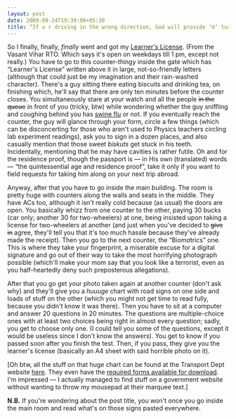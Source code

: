 ```yaml
---
layout: post
date: 2009-09-24T19:39:00+05:30
title: “If u r driving in the wrong direction, God will provide ‘U’ turns”
---
```


So I finally, finally, *finally* went and got my [Learner's License][ll]. (From the Vasant Vihar RTO. Which says it's open on weekdays till 1 pm, except not really.) You have to go to this counter-thingy inside the gate which has “Learner's License” written above it in large, not-so-friendly letters (although that could just be my imagination and their rain-washed character). There's a guy sitting there eating biscuits and drinking tea, on finishing which, he'll say that there are only ten minutes before the counter closes. You simultaneously stare at your watch and all the people <del>in the queue</del> in front of you (tricky, btw) while wondering whether the guy sniffling and coughing behind you has [swine flu][sf] or not. If you eventually reach the counter, the guy will glance through your form, circle a few things (which can be disconcerting for those who aren't used to Physics teachers circling lab experiment readings), ask you to sign in a dozen places, and also casually mention that those sweet *biskuts* get stuck in his teeth. Incidentally, mentioning that he may have cavities is rather futile. Oh and for the residence proof, though the passport is — in His own (translated) words — “the quintessential age and residence proof”, take it only if you want to field requests for taking him along on your next trip abroad.

Anyway, after that you have to go inside the main building. The room is pretty huge with counters along the walls and seats in the middle. They have ACs too, although it isn't really cold because (as usual) the doors are open. You basically whizz from one counter to the other, paying 30 bucks (car only; another 30 for two-wheelers) at one, being insisted upon taking a license for two-wheelers at another (and just when you've decided to <del>give in</del> agree, they'll tell you that it's too much hassle because they've already made the receipt). Then you go to the next counter, the “Biom*a*trics” one. This is where they take your fingerprint, a miserable excuse for a digital signature and go out of their way to take the most horrifying photograph possible (which'll make your mom say that you look like a <a name="terrorist">terrorist</a>, even as you half-heartedly deny such preposterous allegations).

After that you go get your photo taken again at another counter (don't ask why) and they'll give you a *huuuge* chart with road signs on one side and loads of stuff on the other (which you might not get time to read fully, because you didn't know it was there). Then you have to sit at a computer and answer 20 questions in 20 minutes. The questions are multiple-choice ones with at least two choices being right in almost every question; sadly, you get to choose only one. (I could tell you some of the questions, except it would be useless since I don't know the answers). You get to know if you passed soon after you finish the test. Then, if you pass, they give you the learner's license (basically an A4 sheet with said horrible photo on it).

[Oh btw, all the stuff on that huge chart can be found at the Transport Dept website [here][chart]. They even have the [required forms available for download][forms]. I'm impressed — I actually managed to find stuff on a government website without wanting to throw my mousepad at their marquee text.]

**N.B.** If you're wondering about the post title, you won't once you go inside the main room and read what's on those signs pasted everywhere.

[ll]: http://en.wikipedia.org/wiki/Learner's_permit
[sf]: http://xkcd.com/574/
[chart]: http://www.delhi.gov.in/wps/wcm/connect/doit_transport/Transport/Home/Traffic+Rules+And+Regulations/
[forms]: http://www.delhi.gov.in/wps/wcm/connect/doit_transport/Transport/Home/Downloads/Driving+License/